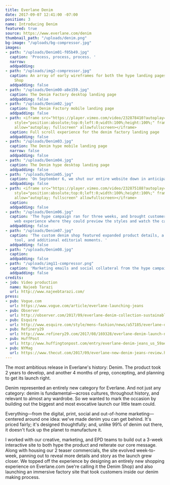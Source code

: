 ```yaml
---
title: Everlane Denim
date: 2017-09-07 12:41:00 -07:00
position: 3
name: Introducing Denim
featured: true
source: https://www.everlane.com/denim
thumbnail_path: "/uploads/denim.png"
bg-image: "/uploads/bg-compressor.jpg"
images:
- path: "/uploads/Denim01-f05b49.jpg"
  caption: 'Process, process, process. '
  narrow: 
  addpadding: 
- path: "/uploads/img2-compressor.jpg"
  caption: An array of early wireframes for both the hype landing pages and Denim
    Shop
  addpadding: false
- path: "/uploads/Denim00-a8e159.jpg"
  caption: The Denim Factory desktop landing page
  addpadding: false
- path: "/uploads/Denim02.jpg"
  caption: The Denim Factory mobile landing page
  addpadding: false
- path: <iframe src="https://player.vimeo.com/video/232878410?autoplay=1&loop=1&title=0&byline=0&portrait=0"
    style="position:absolute;top:0;left:0;width:100%;height:100%;" frameborder="0"
    allow="autoplay; fullscreen" allowfullscreen></iframe>
  caption: Full scroll experience for the denim factory landing page
  addpadding: false
- path: "/uploads/Denim03.jpg"
  caption: The Denim hype mobile landing page
  narrow: false
  addpadding: false
- path: "/uploads/Denim04.jpg"
  caption: The Denim hype desktop landing page
  addpadding: false
- path: "/uploads/Denim05.jpg"
  caption: 'On September 6, we shut our entire website down in anticipation for denim. '
  addpadding: false
- path: <iframe src="https://player.vimeo.com/video/232875188?autoplay=1&loop=1&title=0&byline=0&portrait=0"
    style="position:absolute;top:0;left:0;width:100%;height:100%;" frameborder="0"
    allow="autoplay; fullscreen" allowfullscreen></iframe>
  caption: 
  addpadding: false
- path: "/uploads/Denim06.jpg"
  caption: 'The hype campaign ran for three weeks, and brought customers to an immersive
    web experience where they could preview the styles and watch the campaign videos. '
  addpadding: false
- path: "/uploads/Denim07.jpg"
  caption: 'The custom denim shop featured expanded product details, a comparison
    tool, and additional editorial moments. '
  addpadding: false
- path: "/uploads/Denim08.jpg"
  caption: 
  addpadding: false
- path: "/uploads/img11-compressor.png"
  caption: 'Marketing emails and social collateral from the hype campaign.  '
  addpadding: false
credits:
- job: Video production
  name: Najeeb Tarazi
  url: http://www.najeebtarazi.com/
press:
- pub: Vogue.com
  url: https://www.vogue.com/article/everlane-launching-jeans
- pub: Observer
  url: http://observer.com/2017/09/everlane-denim-collection-sustainable/
- pub: Esquire
  url: http://www.esquire.com/style/mens-fashion/news/a57185/everlane-denim-jeans-launch/
- pub: Refinery29
  url: http://www.refinery29.com/2017/08/169328/everlane-denim-launch-new-jeans-styles
- pub: HuffPost
  url: http://www.huffingtonpost.com/entry/everlane-denim-jeans_us_59aeb88fe4b0354e440cab53
- pub: NYMag
  url: https://www.thecut.com/2017/09/everlane-new-denim-jeans-review.html
---
```


The most ambitious release in Everlane's history: Denim. The product took 2 years to develop, and another 4 months of prep, concepting, and planning to get its launch right.

Denim represented an entirely new category for Everlane. And not just any category: denim is fundamental—across cultures, throughout history, and relevant to almost any wardrobe. So we wanted to mark the occasion by building out the biggest and most evocative launch our little team could.

Everything—from the digital, print, social and out-of-home marketing—centered around one idea: we've made denim you can get behind. It's priced fairly; it's designed thoughtfully; and, unlike 99% of denim out there, it doesn't fuck up the planet to manufacture it.

I worked with our creative, marketing, and EPD teams to build out a 3-week interactive site to both hype the product and reiterate our core message. Along with housing our 2 teaser commercials, the site evolved week-to-week, panning out to reveal more details and story as the launch grew closer. We topped off the experience by designing an entirely new shopping experience on Everlane.com (we're calling it the Denim Shop) and also launching an immersive factory site that took customers inside our denim making process. 